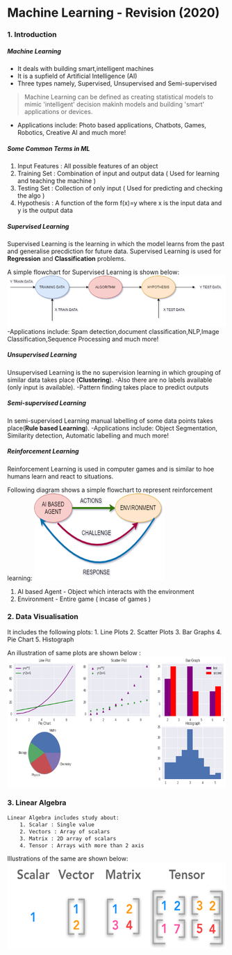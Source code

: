 # Machine Learning - Revision (2020)
### 1. Introduction
##### Machine Learning
- It deals with building smart,intelligent machines
- It is a supfield of Artificial Intelligence (AI)
- Three types namely, Supervised, Unsupervised and Semi-supervised
 >Machine Learning can be defined as creating statistical models to mimic 'intelligent' decision makinh models and building 'smart' applications or devices.
- Applications include: Photo based applications, Chatbots, Games, Robotics, Creative AI and much more!
##### Some Common Terms in ML
1. Input Features : All possible features of an object
2. Training Set : Combination of input and output data ( Used for learning and teaching the machine )
3. Testing Set : Collection of only input ( Used for predicting and checking the algo )
4. Hypothesis : A function of the form f(x)=y where x is the input data and y is the output data

##### Supervised Learning
Supervised Learning is the learning in which the model learns from the past and generalise precdiction for future data. 
Supervised Learning is used for **Regression** and **Classification** problems. 

A simple flowchart for Supervised Learning is shown below:
<img src="Images/supervised.png">
-Applications include: Spam detection,document classification,NLP,Image Classification,Sequence Processing and much more!

##### Unsupervised Learning
Unsupervised Learning is the no supervision learning in which grouping of similar data takes place (**Clustering**). 
-Also there are no labels available (only input is available). 
-Pattern finding takes place to predict outputs

##### Semi-supervised Learning
In semi-supervised Learning manual labelling of some data points takes place(**Rule based Learning**). 
-Applications include: Object Segmentation, Similarity detection, Automatic labelling and much more!

##### Reinforcement Learning
Reinforcement Learning is used in computer games and is similar to hoe humans learn and react to situations.

Following diagram shows a simple flowchart to represent reinforcement learning: 
<img src="Images/reinforcement.png" width="300" height="200">
1. AI based Agent - Object which interacts with the environment 
2. Environment - Entire game ( incase of games )

### 2. Data Visualisation 
It includes the following plots:
        1. Line Plots
        2. Scatter Plots
        3. Bar Graphs
        4. Pie Chart
        5. Histograph

An illustration of same plots are shown below :
<img src="Images/data_visualise.png" width="600" height="300">

### 3. Linear Algebra
    Linear Algebra includes study about:
        1. Scalar : Single value
        2. Vectors : Array of scalars
        3. Matrix : 2D array of scalars
        4. Tensor : Arrays with more than 2 axis

Illustrations of the same are shown below:
 <img src="Images/algebra.png" width="600" height="200">

